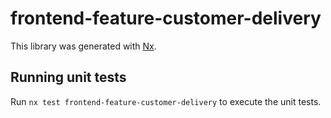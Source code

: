 # frontend-feature-customer-delivery

This library was generated with [Nx](https://nx.dev).

## Running unit tests

Run `nx test frontend-feature-customer-delivery` to execute the unit tests.
